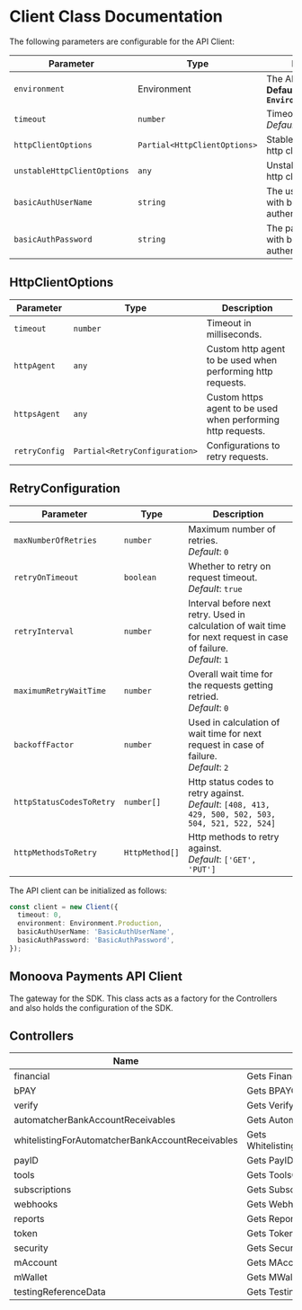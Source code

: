 
# Client Class Documentation

The following parameters are configurable for the API Client:

| Parameter | Type | Description |
|  --- | --- | --- |
| `environment` | Environment | The API environment. <br> **Default: `Environment.Production`** |
| `timeout` | `number` | Timeout for API calls.<br>*Default*: `0` |
| `httpClientOptions` | `Partial<HttpClientOptions>` | Stable configurable http client options. |
| `unstableHttpClientOptions` | `any` | Unstable configurable http client options. |
| `basicAuthUserName` | `string` | The username to use with basic authentication |
| `basicAuthPassword` | `string` | The password to use with basic authentication |

## HttpClientOptions

| Parameter | Type | Description |
|  --- | --- | --- |
| `timeout` | `number` | Timeout in milliseconds. |
| `httpAgent` | `any` | Custom http agent to be used when performing http requests. |
| `httpsAgent` | `any` | Custom https agent to be used when performing http requests. |
| `retryConfig` | `Partial<RetryConfiguration>` | Configurations to retry requests. |

## RetryConfiguration

| Parameter | Type | Description |
|  --- | --- | --- |
| `maxNumberOfRetries` | `number` | Maximum number of retries. <br> *Default*: `0` |
| `retryOnTimeout` | `boolean` | Whether to retry on request timeout. <br> *Default*: `true` |
| `retryInterval` | `number` | Interval before next retry. Used in calculation of wait time for next request in case of failure. <br> *Default*: `1` |
| `maximumRetryWaitTime` | `number` | Overall wait time for the requests getting retried. <br> *Default*: `0` |
| `backoffFactor` | `number` | Used in calculation of wait time for next request in case of failure. <br> *Default*: `2` |
| `httpStatusCodesToRetry` | `number[]` | Http status codes to retry against. <br> *Default*: `[408, 413, 429, 500, 502, 503, 504, 521, 522, 524]` |
| `httpMethodsToRetry` | `HttpMethod[]` | Http methods to retry against. <br> *Default*: `['GET', 'PUT']` |

The API client can be initialized as follows:

```ts
const client = new Client({
  timeout: 0,
  environment: Environment.Production,
  basicAuthUserName: 'BasicAuthUserName',
  basicAuthPassword: 'BasicAuthPassword',
});
```

## Monoova Payments API Client

The gateway for the SDK. This class acts as a factory for the Controllers and also holds the configuration of the SDK.

## Controllers

| Name | Description |
|  --- | --- |
| financial | Gets FinancialController |
| bPAY | Gets BPAYController |
| verify | Gets VerifyController |
| automatcherBankAccountReceivables | Gets AutomatcherBankAccountReceivablesController |
| whitelistingForAutomatcherBankAccountReceivables | Gets WhitelistingForAutomatcherBankAccountReceivablesController |
| payID | Gets PayIDController |
| tools | Gets ToolsController |
| subscriptions | Gets SubscriptionsController |
| webhooks | Gets WebhooksController |
| reports | Gets ReportsController |
| token | Gets TokenController |
| security | Gets SecurityController |
| mAccount | Gets MAccountController |
| mWallet | Gets MWalletController |
| testingReferenceData | Gets TestingReferenceDataController |


